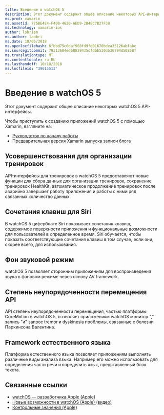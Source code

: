 ```yaml
---
title: Введение в watchOS 5
description: Этот документ содержит общее описание некоторых API-интерфейсов watchOS 5, для какой Xamarin предварительной версии выпуска предоставляет привязки C#.
ms.prod: xamarin
ms.assetid: 775BE4E4-F408-4620-AED9-2B48C7B27F38
ms.technology: xamarin-ios
author: lobrien
ms.author: laobri
ms.date: 10/05/2018
ms.openlocfilehash: 6fbbd75c0daf960fd9fd01670bdea35126abfabe
ms.sourcegitcommit: 79313604ed68829435cfdbb530db36794d50858f
ms.translationtype: MT
ms.contentlocale: ru-RU
ms.lasthandoff: 10/18/2018
ms.locfileid: "39615513"
---
```

# <a name="introduction-to-watchos-5"></a>Введение в watchOS 5

Этот документ содержит общее описание некоторых watchOS 5 API-интерфейсы.

Чтобы приступить к созданию приложений watchOS 5 с помощью Xamarin, взгляните на:

- [Руководство по началу работы](~/ios/platform/introduction-to-ios12/get-started.md)
- Предварительная версия Xamarin [выпуска записи блога](https://releases.xamarin.com/preview-release-xcode-10-beta-6/)

## <a name="workout-improvements"></a>Усовершенствования для организации тренировок

API-интерфейсы для тренировок в watchOS 5 предоставляют новые функции для сбора данных для организации тренировок, сохранение тренировок HealthKit, автоматическое продолжение тренировок после аварийно завершает работу приложения и работы с ними ряд связанных количество данных.

## <a name="siri-shortcuts"></a>Сочетания клавиш для Siri

В watchOS 5 циферблате Siri показывает сочетания клавиш, содержимое поверхности приложения и функциональные возможности для пользователей в определенное время. Siri обучается, чтобы показать соответствующие сочетания клавиш в том случае, если они, скорее всего, для использования.

## <a name="background-audio-mode"></a>Фон звуковой режим

watchOS 5 позволяет сторонним приложениям для воспроизведения звука в фоновом режиме через основу AV framework.

## <a name="movement-disorder-api"></a>Степень неупорядоченности перемещения API

API степень неупорядоченности перемещения, частью платформы CoreMotion в watchOS 5, позволяет приложениям watchOS монитор "," запись "и" запрос tremor и dyskinesia проблемы, связанные с болезни Паркинсона Валентина.

## <a name="natural-language-framework"></a>Framework естественного языка

Платформа естественного языка позволяет приложениям выполнять различные виды анализа языка. Например его можно использовать для определения части речи и определить язык, представленный блок текста.

## <a name="related-links"></a>Связанные ссылки

- [watchOS — разработчика Apple (Apple)](https://developer.apple.com/watchOS/)
- [Новые возможности в watchOS (Apple) (видео)](https://developer.apple.com/videos/play/wwdc2018/206/)
- [Контрольные значения (Apple)](https://www.apple.com/watch/)
